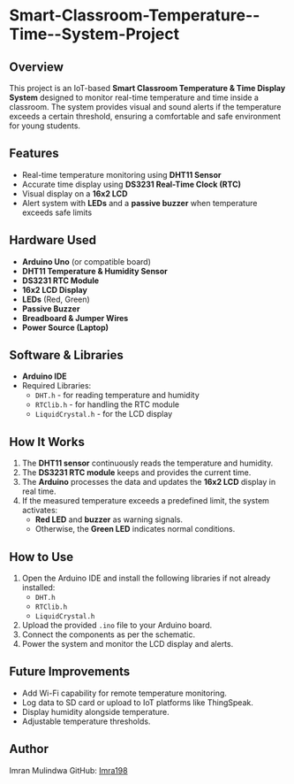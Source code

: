 # Smart-Classroom-Temperature--Time--System-Project
## Overview
This project is an IoT-based **Smart Classroom Temperature & Time Display System** designed to monitor real-time temperature and time inside a classroom. The system provides visual and sound alerts if the temperature exceeds a certain threshold, ensuring a comfortable and safe environment for young students.

## Features
- Real-time temperature monitoring using **DHT11 Sensor**
- Accurate time display using **DS3231 Real-Time Clock (RTC)**
- Visual display on a **16x2 LCD**
- Alert system with **LEDs** and a **passive buzzer** when temperature exceeds safe limits

## Hardware Used
- **Arduino Uno** (or compatible board)
- **DHT11 Temperature & Humidity Sensor**
- **DS3231 RTC Module**
- **16x2 LCD Display**
- **LEDs** (Red, Green)
- **Passive Buzzer**
- **Breadboard & Jumper Wires**
- **Power Source (Laptop)**

## Software & Libraries
- **Arduino IDE**
- Required Libraries:
  - `DHT.h` - for reading temperature and humidity
  - `RTClib.h` - for handling the RTC module
  - `LiquidCrystal.h` - for the LCD display
    
## How It Works
1. The **DHT11 sensor** continuously reads the temperature and humidity.
2. The **DS3231 RTC module** keeps and provides the current time.
3. The **Arduino** processes the data and updates the **16x2 LCD** display in real time.
4. If the measured temperature exceeds a predefined limit, the system activates:
   - **Red LED** and **buzzer** as warning signals.
   - Otherwise, the **Green LED** indicates normal conditions.

##  How to Use
1. Open the Arduino IDE and install the following libraries if not already installed:
   - `DHT.h`
   - `RTClib.h`
   - `LiquidCrystal.h`
2. Upload the provided `.ino` file to your Arduino board.
3. Connect the components as per the schematic.
4. Power the system and monitor the LCD display and alerts.
   
## Future Improvements
- Add Wi-Fi capability for remote temperature monitoring.
- Log data to SD card or upload to IoT platforms like ThingSpeak.
- Display humidity alongside temperature.
- Adjustable temperature thresholds.

## Author
Imran Mulindwa 
GitHub: [Imra198](https://github.com/Imra198)
